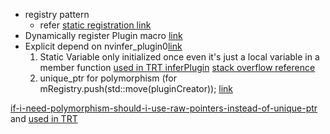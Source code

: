 * registry pattern
  * refer [static registration link](https://dxuuu.xyz/cpp-static-registration.html)
* Dynamically register Plugin macro [link](https://tegra-sw-opengrok.nvidia.com/source/xref/rel-32_l4t/deepstream/sdk/src/utils/nvdsinfer/trt_include/NvInferRuntimeCommon.h#1347)
* Explicit depend on nvinfer_plugin0[link]( https://tegra-sw-opengrok.nvidia.com/source/xref/rel-32_l4t/deepstream/sdk/Rules.mk#144)
	1. Static Variable only initialized once even it's just a local variable in a member function [used in TRT inferPlugin](https://github.com/NVIDIA/TensorRT/blob/release/7.1/plugin/InferPlugin.cpp#L69)  [stack overflow reference](https://stackoverflow.com/questions/6223355/static-variables-in-member-functions)
	2. unique_ptr for polymorphism (for
	mRegistry.push(std::move(pluginCreator)); [link](https://github.com/NVIDIA/TensorRT/blob/release/7.0/plugin/InferPlugin.cpp#L92)

 [if-i-need-polymorphism-should-i-use-raw-pointers-instead-of-unique-ptr](https://stackoverflow.com/questions/22106912/if-i-need-polymorphism-should-i-use-raw-pointers-instead-of-unique-ptr) and  [used in TRT](https://github.com/NVIDIA/TensorRT/blob/release/7.0/plugin/InferPlugin.cpp#L92)
